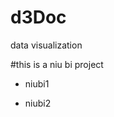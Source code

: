 d3Doc
=====

data visualization

#this is a niu bi project
* niubi1
* niubi2
	<!DOCTYPE HTML>
	<html lang="en-US">
	<head>
		<meta charset="UTF-8">
		<title></title>
	</head>
	<body>
		
	</body>
	</html>
